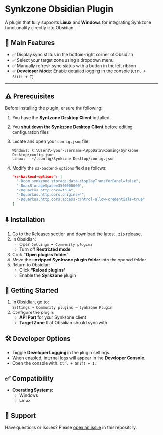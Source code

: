 # Synkzone Obsidian Plugin

A plugin that fully supports **Linux** and **Windows** for integrating Synkzone functionality directly into Obsidian.

## 🔧 Main Features

- ✅ Display sync status in the bottom-right corner of Obsidian  
- ✅ Select your target zone using a dropdown menu  
- ✅ Manually refresh sync status with a button in the left ribbon  
- ✅ **Developer Mode**: Enable detailed logging in the console (`Ctrl + Shift + I`)

---

## ⚠️ Prerequisites

Before installing the plugin, ensure the following:

1. You have the **Synkzone Desktop Client** installed.
2. You **shut down the Synkzone Desktop Client** before editing configuration files.
3. Locate and open your `config.json` file:
   ```text
   Windows: C:\Users\<your-username>\AppData\Roaming\Synkzone Desktop\config.json
   Linux:   ~/.config/Synkzone Desktop/config.json
4. Modify the `sz-backend-options` field as follows:

   ```json
   "sz-backend-options": [
     "-Dcom.synkzone.storage.data.displayTransferPanel=false",
     "-DmaxStorageSpace=3500000000",
     "-Dquarkus.http.cors=true",
     "-Dquarkus.http.cors.origins=*",
     "-Dquarkus.http.cors.access-control-allow-credentials=true"
   ]

## ⬇️ Installation

1. Go to the [Releases](#V1.0.0) section and download the latest `.zip` release.
2. In Obsidian:
   - Open `Settings → Community plugins`
   - Turn off **Restricted mode**
3. Click **"Open plugins folder"**.
4. Move the **unzipped Synkzone plugin folder** into the opened folder.
5. Return to Obsidian:
   - Click **"Reload plugins"**
   - Enable the **Synkzone** plugin

## 🚀 Getting Started

1. In Obsidian, go to:  
   `Settings → Community plugins → Synkzone Plugin`
2. Configure the plugin:
   - **API Port** for your Synkzone client
   - **Target Zone** that Obsidian should sync with

## 🛠 Developer Options

- Toggle **Developer Logging** in the plugin settings.
- When enabled, internal logs will appear in the **Developer Console**.
- Open the console with: `Ctrl + Shift + I`.

## ✅ Compatibility

- **Operating Systems:**
  - Windows
  - Linux

## 🙋 Support

Have questions or issues? Please [open an issue](../../issues) in this repository.

